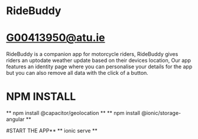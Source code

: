 # RideBuddy
# G00413950@atu.ie

RideBuddy is a companion app for motorcycle riders,
RideBuddy gives riders an uptodate weather update based on their devices location,
Our app features an identity page where you can personalise your details for the app but you can also remove all data with the click of a button.

# NPM INSTALL
** npm install @capacitor/geolocation **
** npm install @ionic/storage-angular **

#START THE APP**
** ionic serve **
